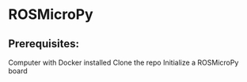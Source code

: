 # ROSMicroPy

## Prerequisites:
Computer with Docker installed
Clone the repo
Initialize a ROSMicroPy board